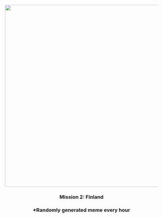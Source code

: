 <p align="center">
        <img src="https://i.redd.it/jvnhuzg51zl81.jpg" width="600" height="600">
        </p>
        <h3 align="center">Mission 2: Finland</h3>
        <h3 align="center">*Randomly generated meme every hour</h3>
    